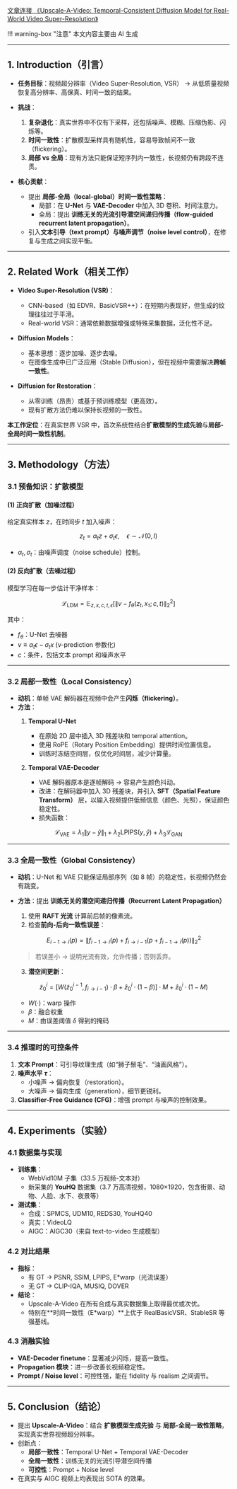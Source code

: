 
[文章连接 《Upscale-A-Video: Temporal-Consistent Diffusion Model for Real-World Video Super-Resolution》](https://arxiv.org/abs/2312.06640)

!!! warning-box "注意"
    本文内容主要由 AI 生成

---

## **1. Introduction（引言）**
- **任务目标**：视频超分辨率（Video Super-Resolution, VSR） → 从低质量视频恢复高分辨率、高保真、时间一致的结果。  
- **挑战**：  
  1. **复杂退化**：真实世界中不仅有下采样，还包括噪声、模糊、压缩伪影、闪烁等。  
  2. **时间一致性**：扩散模型采样具有随机性，容易导致帧间不一致（flickering）。  
  3. **局部 vs 全局**：现有方法只能保证短序列内一致性，长视频仍有跨段不连贯。  

- **核心贡献**：  
  - 提出 **局部-全局（local-global）时间一致性策略**：  
    - 局部：在 **U-Net** 与 **VAE-Decoder** 中加入 3D 卷积、时间注意力。  
    - 全局：提出 **训练无关的光流引导潜空间递归传播（flow-guided recurrent latent propagation）**。  
  - 引入**文本引导（text prompt）**与**噪声调节（noise level control）**，在修复与生成之间实现平衡。  

---

## **2. Related Work（相关工作）**
- **Video Super-Resolution (VSR)**：  
  - CNN-based（如 EDVR、BasicVSR++）：在短期内表现好，但生成的纹理往往过于平滑。  
  - Real-world VSR：通常依赖数据增强或特殊采集数据，泛化性不足。  

- **Diffusion Models**：  
  - 基本思想：逐步加噪、逐步去噪。  
  - 在图像生成中已广泛应用（Stable Diffusion），但在视频中需要解决**跨帧一致性**。  

- **Diffusion for Restoration**：  
  - 从零训练（昂贵）或基于预训练模型（更高效）。  
  - 现有扩散方法仍难以保持长视频的一致性。  

**本工作定位**：在真实世界 VSR 中，首次系统性结合**扩散模型的生成先验**与**局部-全局时间一致性机制**。  

---

## **3. Methodology（方法）**

### **3.1 预备知识：扩散模型**
#### (1) 正向扩散（加噪过程）
给定真实样本 $z$，在时间步 $t$ 加入噪声：

$$
z_t = \alpha_t z + \sigma_t \epsilon, \quad \epsilon \sim \mathcal{N}(0, I)
$$

- $\alpha_t, \sigma_t$：由噪声调度（noise schedule）控制。  

#### (2) 反向扩散（去噪过程）
模型学习在每一步估计干净样本：

$$
\mathcal{L}_{\text{LDM}} = \mathbb{E}_{z, x, c, t, \epsilon}\left[ \| v - f_\theta(z_t, x_\tau; c, t) \|^2_2 \right] \tag{1}
$$

其中：  
- $f_\theta$：U-Net 去噪器  
- $v \equiv \alpha_t \epsilon - \sigma_t x$ (v-prediction 参数化)  
- $c$：条件，包括文本 prompt 和噪声水平  

---

### **3.2 局部一致性（Local Consistency）**
- **动机**：单帧 VAE 解码器在视频中会产生**闪烁（flickering）**。  
- **方法**：  
  1. **Temporal U-Net**  
     - 在原始 2D 层中插入 3D 残差块和 temporal attention。  
     - 使用 RoPE（Rotary Position Embedding）提供时间位置信息。  
     - 训练时冻结空间层，仅优化时间层，减少计算量。  

  2. **Temporal VAE-Decoder**  
     - VAE 解码器原本是逐帧解码 → 容易产生颜色抖动。  
     - 改进：在解码器中加入 3D 残差块，并引入 **SFT（Spatial Feature Transform）** 层，以输入视频提供低频信息（颜色、光照），保证颜色稳定性。  
     - 损失函数：  

$$
\mathcal{L}_{\text{VAE}} = \lambda_1 \| y - \hat{y} \|_1 + \lambda_2 \text{LPIPS}(y, \hat{y}) + \lambda_3 \mathcal{L}_{\text{GAN}}
$$

---

### **3.3 全局一致性（Global Consistency）**
- **动机**：U-Net 和 VAE 只能保证局部序列（如 8 帧）的稳定性，长视频仍然会有跳变。  

- **方法**：提出 **训练无关的潜空间递归传播（Recurrent Latent Propagation）**  
  1. 使用 **RAFT 光流** 计算前后帧的像素流。  
  2. 检查**前向-后向一致性误差**：  

    $$
    E_{i-1 \to i}(p) = \| f_{i-1 \to i}(p) + f_{i \to i-1}(p + f_{i-1 \to i}(p)) \|^2_2 \tag{2}
    $$

    > 若误差小 → 说明光流有效，允许传播；否则丢弃。  

  3. **潜空间更新**：  

    $$
    \tilde{z}^i_0 = \Big[ W(\tilde{z}^{i-1}_0, f_{i \to i-1}) \cdot \beta + \hat{z}^i_0 \cdot (1 - \beta) \Big] \cdot M + \hat{z}^i_0 \cdot (1-M) \tag{3}
    $$

  - $W(\cdot)$：warp 操作  
  - $\beta$：融合权重  
  - $M$：由误差阈值 $\delta$ 得到的掩码  

---

### **3.4 推理时的可控条件**
1. **文本 Prompt**：可引导纹理生成（如“狮子鬃毛”、“油画风格”）。  
2. **噪声水平 $\tau$**：  
   - 小噪声 → 偏向恢复（restoration）。  
   - 大噪声 → 偏向生成（generation），细节更锐利。  
3. **Classifier-Free Guidance (CFG)**：增强 prompt 与噪声的控制效果。  

---

## **4. Experiments（实验）**

### **4.1 数据集与实现**
- **训练集**：  
  - WebVid10M 子集（33.5 万视频-文本对）  
  - 新采集的 **YouHQ** 数据集（3.7 万高清视频，1080×1920，包含街景、动物、人脸、水下、夜景等）  
- **测试集**：  
  - 合成：SPMCS, UDM10, REDS30, YouHQ40  
  - 真实：VideoLQ  
  - AIGC：AIGC30（来自 text-to-video 生成模型）  

### **4.2 对比结果**
- **指标**：  
  - 有 GT → PSNR, SSIM, LPIPS, E*warp（光流误差）  
  - 无 GT → CLIP-IQA, MUSIQ, DOVER  
- **结论**：  
  - Upscale-A-Video 在所有合成与真实数据集上取得最优或次优。  
  - 特别在**时间一致性（E*warp）**上优于 RealBasicVSR、StableSR 等强基线。  

### **4.3 消融实验**
- **VAE-Decoder finetune**：显著减少闪烁，提高一致性。  
- **Propagation 模块**：进一步改善长视频稳定性。  
- **Prompt / Noise level**：可控性强，能在 fidelity 与 realism 之间调节。  

---

## **5. Conclusion（结论）**
- 提出 **Upscale-A-Video**：结合 **扩散模型生成先验** 与 **局部-全局一致性策略**，实现真实世界视频超分辨率。  
- 创新点：  
  - **局部一致性**：Temporal U-Net + Temporal VAE-Decoder  
  - **全局一致性**：训练无关的光流引导潜空间传播  
  - **可控性**：Prompt + Noise level  
- 在真实与 AIGC 视频上均表现出 SOTA 的效果。  
